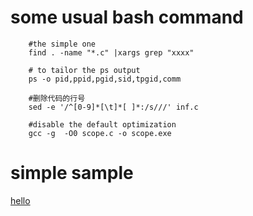 
# some usual bash command 

```
    #the simple one
    find . -name "*.c" |xargs grep "xxxx"

    # to tailor the ps output
    ps -o pid,ppid,pgid,sid,tpgid,comm

    #删除代码的行号
    sed -e '/^[0-9]*[\t]*[ ]*:/s///' inf.c

    #disable the default optimization
    gcc -g  -O0 scope.c -o scope.exe

```
# simple sample

 [hello](hello.sh)